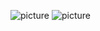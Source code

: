 ![picture](https://github-readme-stats.vercel.app/api?username=vatosv2&theme=vue-dark&show_icons=true&hide_border=true&count_private=true)
![picture](https://github-readme-stats.vercel.app/api/top-langs/?username=vatosv2&theme=vue-dark&show_icons=true&hide_border=true&layout=compact)
